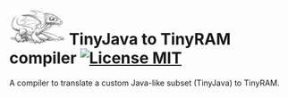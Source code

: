 # ![alt text][logo] TinyJava to TinyRAM compiler [![License MIT][badge-license]](LICENSE) 

A compiler to translate a custom Java-like subset (TinyJava) to TinyRAM. 




[logo]: ./logo.jpg

[badge-license]: https://img.shields.io/badge/license-MIT-green.svg?style=flat-square
